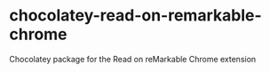 # chocolatey-read-on-remarkable-chrome
Chocolatey package for the Read on reMarkable Chrome extension